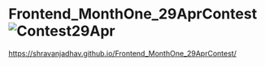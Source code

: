# Frontend_MonthOne_29AprContest![Contest29Apr](https://user-images.githubusercontent.com/96675283/235309723-f8f48c3c-dce9-48a1-8eb9-cc65737f3978.png)


https://shravanjadhav.github.io/Frontend_MonthOne_29AprContest/
